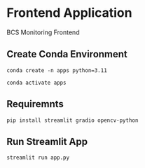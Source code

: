 # Frontend Application
BCS Monitoring Frontend

## Create Conda Environment
```
conda create -n apps python=3.11
```
```
conda activate apps
```

## Requiremnts

```
pip install streamlit gradio opencv-python
```

## Run Streamlit App
```
streamlit run app.py
```
